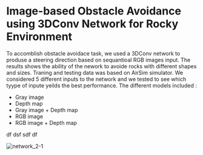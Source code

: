 # Image-based Obstacle Avoidance using 3DConv Network for Rocky Environment
To accomblish obstacle avoidace task, we used a 3DConv network to produse a steering direction based on sequantioal RGB images input. The results shows the ability of the nework to avoide rocks with different shapes and sizes. Traning and testing data was based on AirSim simulator. We considered 5 different inputs to the network and we tested to see which tyype of inpute yeilds the best performance. The different models included :
- Gray image
- Depth map
- Gray image + Depth map
- RGB image
- RGB image + Depth map
<list>
  df
  dsf
  sdf
  df
  


![network_2-1](https://user-images.githubusercontent.com/118448679/202459200-632b3990-b23f-4bde-acb4-276aed4a642f.png)
